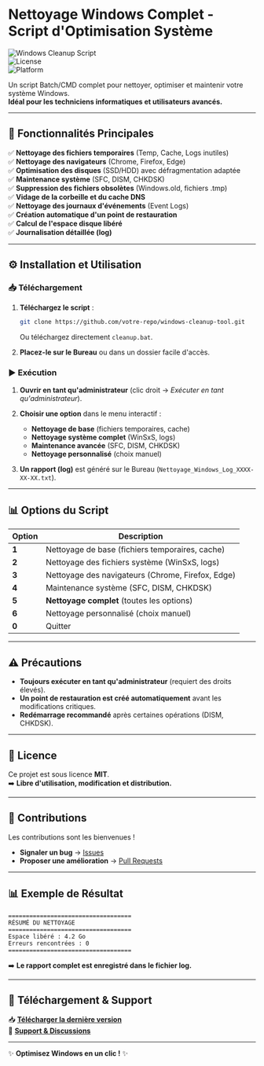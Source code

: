 # **Nettoyage Windows Complet - Script d'Optimisation Système**  

![Windows Cleanup Script](https://img.shields.io/badge/Version-2.0-blue)  
![License](https://img.shields.io/badge/License-MIT-green)  
![Platform](https://img.shields.io/badge/Platform-Windows-lightgrey)  

Un script Batch/CMD complet pour nettoyer, optimiser et maintenir votre système Windows.  
**Idéal pour les techniciens informatiques et utilisateurs avancés.**  

---

## **📝 Fonctionnalités Principales**  

✅ **Nettoyage des fichiers temporaires** (Temp, Cache, Logs inutiles)  
✅ **Nettoyage des navigateurs** (Chrome, Firefox, Edge)  
✅ **Optimisation des disques** (SSD/HDD) avec défragmentation adaptée  
✅ **Maintenance système** (SFC, DISM, CHKDSK)  
✅ **Suppression des fichiers obsolètes** (Windows.old, fichiers .tmp)  
✅ **Vidage de la corbeille et du cache DNS**  
✅ **Nettoyage des journaux d'événements** (Event Logs)  
✅ **Création automatique d'un point de restauration**  
✅ **Calcul de l'espace disque libéré**  
✅ **Journalisation détaillée (log)**  

---

## **⚙️ Installation et Utilisation**  

### **📥 Téléchargement**  
1. **Téléchargez le script** :  
   ```bash
   git clone https://github.com/votre-repo/windows-cleanup-tool.git
   ```
   Ou téléchargez directement `cleanup.bat`.  

2. **Placez-le sur le Bureau** ou dans un dossier facile d'accès.  

### **▶️ Exécution**  
1. **Ouvrir en tant qu'administrateur** (clic droit → *Exécuter en tant qu'administrateur*).  
2. **Choisir une option** dans le menu interactif :  
   - **Nettoyage de base** (fichiers temporaires, cache)  
   - **Nettoyage système complet** (WinSxS, logs)  
   - **Maintenance avancée** (SFC, DISM, CHKDSK)  
   - **Nettoyage personnalisé** (choix manuel)  

3. **Un rapport (log)** est généré sur le Bureau (`Nettoyage_Windows_Log_XXXX-XX-XX.txt`).  

---

## **📊 Options du Script**  

| Option | Description |
|--------|-------------|
| **1** | Nettoyage de base (fichiers temporaires, cache) |
| **2** | Nettoyage des fichiers système (WinSxS, logs) |
| **3** | Nettoyage des navigateurs (Chrome, Firefox, Edge) |
| **4** | Maintenance système (SFC, DISM, CHKDSK) |
| **5** | **Nettoyage complet** (toutes les options) |
| **6** | Nettoyage personnalisé (choix manuel) |
| **0** | Quitter |

---

## **⚠️ Précautions**  
- **Toujours exécuter en tant qu'administrateur** (requiert des droits élevés).  
- **Un point de restauration est créé automatiquement** avant les modifications critiques.  
- **Redémarrage recommandé** après certaines opérations (DISM, CHKDSK).  

---

## **📜 Licence**  
Ce projet est sous licence **MIT**.  
➡️ **Libre d'utilisation, modification et distribution.**  

---

## **📌 Contributions**  
Les contributions sont les bienvenues !  
- **Signaler un bug** → [Issues](https://github.com/NuggaN85/WindowsCleaner/issues)  
- **Proposer une amélioration** → [Pull Requests](https://github.com/NuggaN85/WindowsCleaner/pulls)  

---

## **📊 Exemple de Résultat**  
```text
===================================
RÉSUMÉ DU NETTOYAGE
===================================
Espace libéré : 4.2 Go
Erreurs rencontrées : 0
===================================
```
➡️ **Le rapport complet est enregistré dans le fichier log.**  

---

## **🔗 Téléchargement & Support**  
📥 **[Télécharger la dernière version](https://github.com/NuggaN85/WindowsCleaner/releases)**  
💬 **[Support & Discussions](https://github.com/NuggaN85/WindowsCleaner/discussions)**  

---

✨ **Optimisez Windows en un clic !** ✨
